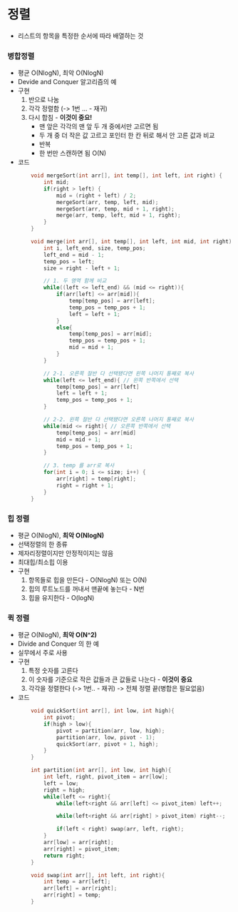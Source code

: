 # 정렬
- 리스트의 항목을 특정한 순서에 따라 배열하는 것

### 병합정렬
- 평균 O(NlogN), 최악 O(NlogN)
- Devide and Conquer 알고리즘의 예
- 구현
    1. 반으로 나눔
    2. 각각 정렬함 (-> 1번 ... - 재귀)
    3. 다시 합침 - **이것이 중요!**
        - 맨 앞은 각각의 맨 앞 두 개 중에서만 고르면 됨
        - 두 개 중 더 작은 값 고르고 포인터 한 칸 뒤로 해서 안 고른 값과 비교 
        - 반복  
        - 한 번만 스캔하면 됨 O(N)
- 코드
    ```c
        void mergeSort(int arr[], int temp[], int left, int right) {
            int mid;
            if(right > left) {
                mid = (right + left) / 2;
                mergeSort(arr, temp, left, mid);
                mergeSort(arr, temp, mid + 1, right);
                merge(arr, temp, left, mid + 1, right);
            }
        }

        void merge(int arr[], int temp[], int left, int mid, int right) {
            int i, left_end, size, temp_pos;
            left_end = mid - 1;
            temp_pos = left;
            size = right - left + 1;

            // 1. 두 영역 함께 비교
            while((left <= left_end) && (mid <= right)){
                if(arr[left] <= arr[mid]){
                    temp[temp_pos] = arr[left];
                    temp_pos = temp_pos + 1;
                    left = left + 1;
                }
                else{
                    temp[temp_pos] = arr[mid];
                    temp_pos = temp_pos + 1;
                    mid = mid + 1;
                }
            }

            // 2-1. 오른쪽 절반 다 선택됐다면 왼쪽 나머지 통째로 복사
            while(left <= left_end){ // 왼쪽 반쪽에서 선택
                temp[temp_pos] = arr[left]
                left = left + 1;
                temp_pos = temp_pos + 1;
            }

            // 2-2. 왼쪽 절반 다 선택됐다면 오른쪽 나머지 통째로 복사 
            while(mid <= right){ // 오른쪽 반쪽에서 선택
                temp[temp_pos] = arr[mid]
                mid = mid + 1;
                temp_pos = temp_pos + 1;
            }

            // 3. temp 를 arr로 복사
            for(int i = 0; i <= size; i++) { 
                arr[right] = temp[right];
                right = right + 1;
            }
        }

    ```

### 힙 정렬
- 평균 O(NlogN), **최악 O(NlogN)**
- 선택정렬의 한 종류
- 제자리정렬이지만 안정적이지는 않음
- 최대힙/최소힙 이용
- 구현
    1. 항목들로 힙을 만든다 - O(NlogN) 또는 O(N)
    2. 힙의 루트노드를 꺼내서 맨끝에 놓는다 - N번
    3. 힙을 유지한다 - O(logN)

### 퀵 정렬
- 평균 O(NlogN), **최악 O(N^2)**
- Divide and Conquer 의 한 예
- 실무에서 주로 사용
- 구현
    1. 특정 숫자를 고른다
    2. 이 숫자를 기준으로 작은 값들과 큰 값들로 나눈다 - **이것이 중요**
    3. 각각을 정렬한다 (-> 1번.. - 재귀) -> 전체 정렬 끝(병합은 필요없음)
- 코드
    ```c
        void quickSort(int arr[], int low, int high){
            int pivot;
            if(high > low){
                pivot = partition(arr, low, high);
                partition(arr, low, pivot - 1);    
                quickSort(arr, pivot + 1, high);
            }
        }

        int partition(int arr[], int low, int high){
            int left, right, pivot_item = arr[low];
            left = low;
            right = high;
            while(left <= right){
                while(left<right && arr[left] <= pivot_item) left++;

                while(left<right && arr[right] > pivot_item) right--;

                if(left < right) swap(arr, left, right);
            }
            arr[low] = arr[right];
            arr[right] = pivot_item;
            return right;
        }

        void swap(int arr[], int left, int right){
            int temp = arr[left];
            arr[left] = arr[right];
            arr[right] = temp;
        }
    ```

